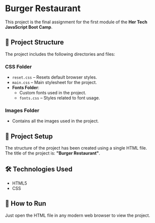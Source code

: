 # Burger Restaurant

This project is the final assignment for the first module of the **Her Tech JavaScript Boot Camp**.

## 📁 Project Structure

The project includes the following directories and files:

### CSS Folder
- `reset.css` – Resets default browser styles.
- `main.css` – Main stylesheet for the project.
- **Fonts Folder**:
  - Custom fonts used in the project.
  - `fonts.css` – Styles related to font usage.

### Images Folder
- Contains all the images used in the project.

## 🧱 Project Setup

The structure of the project has been created using a single HTML file.  
The title of the project is: **"Burger Restaurant"**.

## 🛠️ Technologies Used

- HTML5
- CSS

## 🚀 How to Run

Just open the HTML file in any modern web browser to view the project.
